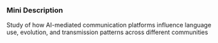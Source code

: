 ### Mini Description

Study of how AI-mediated communication platforms influence language use, evolution, and transmission patterns across different communities
